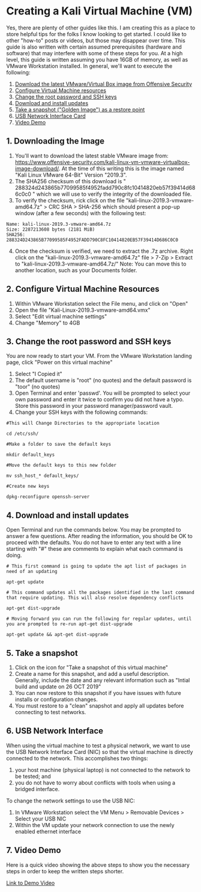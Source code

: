 # Creating a Kali Virtual Machine (VM)

Yes, there are plenty of other guides like this. I am creating this as a place to store helpful tips for the folks I know looking to get started. I could like to other "how-to" posts or videos, but those may disappear over time. This guide is also written with certain assumed prerequisites (hardware and software) that may interfere with some of these steps for you. At a high level, this guide is written assuming you have 16GB of memory, as well as VMware Workstation installed. In general, we'll want to execute the following:

1. [Download the latest VMware/Virtual Box image from Offensive Security](#download-image)
2. [Configure Virtual Machine resources](#configure-resources)
3. [Change the root password and SSH keys](#change-keys)
4. [Download and install updates](#updates)
5. [Take a snapshot ("Golden Image") as a restore point](#snapshot)
6. [USB Network Interface Card](#usb-nic)
7. [Video Demo](#video-demo)

## <a name="download-image"></a>1. Downloading the Image

1. You'll want to download the latest stable VMware image from:  https://www.offensive-security.com/kali-linux-vm-vmware-virtualbox-image-download/. At the time of this writing this is the image named "Kali Linux VMware 64-Bit" Version "2019.3". 
2. The SHA256 checksum of this download is " 288324d243865b77099585f4952fadd790c8fc10414820eb57f39414d686c0c0 " which we will use to verify the integrity of the downloaded file.
3. To verify the checksum, rick click on the file "kali-linux-2019.3-vmware-amd64.7z" > CRC SHA > SHA-256 which should present a pop-up window (after a few seconds) with the following test:
```
Name: kali-linux-2019.3-vmware-amd64.7z
Size: 2287213608 bytes (2181 MiB)
SHA256: 288324D243865B77099585F4952FADD790C8FC10414820EB57F39414D686C0C0
```

4. Once the checksum is verified, we need to extract the .7z archive. Right click on the "kali-linux-2019.3-vmware-amd64.7z" file > 7-Zip > Extract to "kali-linux-2019.3-vmware-amd64.7z/" Note: You can move this to another location, such as your Documents folder.

## <a name="configure-resources"></a>2. Configure Virtual Machine Resources

1. Within VMware Workstation select the File menu, and click on "Open" 
2. Open the file "Kali-Linux-2019.3-vmware-amd64.vmx"
3. Select "Edit virtual machine settings"
4. Change "Memory" to 4GB 


## <a name="change-keys"></a>3. Change the root password and SSH keys

You are now ready to start your VM. From the VMware Workstation landing page, click "Power on this virtual machine"

1. Select "I Copied it"
2. The default username is "root" (no quotes) and the default password is "toor" (no quotes)
3. Open Terminal and enter 'passwd'. You will be prompted to select your own password and enter it twice to confirm you did not have a typo. Store this password in your password manager/password vault.
4. Change your SSH keys with the following commands:

```
#This will Change Directories to the appropriate location

cd /etc/ssh/

#Make a folder to save the default keys

mkdir default_keys

#Move the default keys to this new folder

mv ssh_host_* default_keys/

#Create new keys

dpkg-reconfigure openssh-server

```

## <a name="updates"></a>4. Download and install updates

Open Terminal and run the commands below. You may be prompted to answer a few questions. After reading the information, you should be OK to proceed with the defaults. You do not have to enter any text with a line starting with "#" these are comments to explain what each command is doing.

``` 
# This first command is going to update the apt list of packages in need of an updating

apt-get update  

# This command updates all the packages identified in the last command that require updating. This will also resolve dependency conflicts

apt-get dist-upgrade

# Moving forward you can run the following for regular updates, until you are prompted to re-run apt-get dist-upgrade

apt-get update && apt-get dist-upgrade
```

## <a name="snapshot"></a>5. Take a snapshot

1. Click on the icon for "Take a snapshot of this virtual machine"
2. Create a name for this snapshot, and add a useful description. Generally, include the date and any relevant information such as "Intial build and update on 26 OCT 2019"
3. You can now restore to this snapshot if you have issues with future installs or configuration changes.
4. You must restore to a "clean" snapshot and apply all updates before connecting to test networks.

## <a name="usb-nic"></a>6. USB Network Interface

When using the virtual machine to test a physical network, we want to use the USB Network Interface Card (NIC) so that the virtual machine is directly connected to the network. This accomplishes two things: 

1. your host machine (physical laptop) is not connected to the network to be tested; and 
2. you do not have to worry about conflicts with tools when using a bridged interface.

To change the network settings to use the USB NIC:
1. In VMware Workstation select the VM Menu > Removable Devices > Select your USB NIC
2. Within the VM update your network connection to use the newly enabled ethernet interface

## <a name="video-demo"></a>7. Video Demo
Here is a quick video showing the above steps to show you the necessary steps in order to keep the written steps shorter.

[Link to Demo Video]()